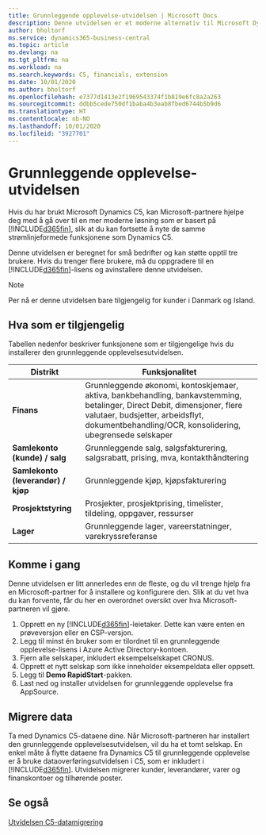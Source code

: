 ```yaml
---
title: Grunnleggende opplevelse-utvidelsen | Microsoft Docs
description: Denne utvidelsen er et moderne alternativ til Microsoft Dynamics C5.
author: bholtorf
ms.service: dynamics365-business-central
ms.topic: article
ms.devlang: na
ms.tgt_pltfrm: na
ms.workload: na
ms.search.keywords: C5, financials, extension
ms.date: 10/01/2020
ms.author: bholtorf
ms.openlocfilehash: e7377d1413e2f1969543374f1b819e6fc8a2a263
ms.sourcegitcommit: ddbb5cede750df1baba4b3eab8fbed6744b5b9d6
ms.translationtype: HT
ms.contentlocale: nb-NO
ms.lasthandoff: 10/01/2020
ms.locfileid: "3927701"
---
```

# <a name="the-basic-experience-extension"></a>Grunnleggende opplevelse-utvidelsen
Hvis du har brukt Microsoft Dynamics C5, kan Microsoft-partnere hjelpe deg med å gå over til en mer moderne løsning som er basert på [!INCLUDE[d365fin](includes/d365fin_md.md)], slik at du kan fortsette å nyte de samme strømlinjeformede funksjonene som Dynamics C5.

Denne utvidelsen er beregnet for små bedrifter og kan støtte opptil tre brukere. Hvis du trenger flere brukere, må du oppgradere til en [!INCLUDE[d365fin](includes/d365fin_md.md)]-lisens og avinstallere denne utvidelsen.

> [!NOTE]
> Per nå er denne utvidelsen bare tilgjengelig for kunder i Danmark og Island. 

## <a name="whats-available"></a>Hva som er tilgjengelig
Tabellen nedenfor beskriver funksjonene som er tilgjengelige hvis du installerer den grunnleggende opplevelsesutvidelsen.

|Distrikt  |Funksjonalitet  |
|---------|---------|
|**Finans** |Grunnleggende økonomi, kontoskjemaer, aktiva, bankbehandling, bankavstemming, betalinger, Direct Debit, dimensjoner, flere valutaer, budsjetter, arbeidsflyt, dokumentbehandling/OCR, konsolidering, ubegrensede selskaper|
|**Samlekonto (kunde) / salg** |Grunnleggende salg, salgsfakturering, salgsrabatt, prising, mva, kontakthåndtering |
|**Samlekonto (leverandør) / kjøp** |Grunnleggende kjøp, kjøpsfakturering |
|**Prosjektstyring** |Prosjekter, prosjektprising, timelister, tildeling, oppgaver, ressurser |
|**Lager** |Grunnleggende lager, vareerstatninger, varekryssreferanse |

## <a name="getting-started"></a>Komme i gang
Denne utvidelsen er litt annerledes enn de fleste, og du vil trenge hjelp fra en Microsoft-partner for å installere og konfigurere den. Slik at du vet hva du kan forvente, får du her en overordnet oversikt over hva Microsoft-partneren vil gjøre.

1. Opprett en ny [!INCLUDE[d365fin](includes/d365fin_md.md)]-leietaker. Dette kan være enten en prøveversjon eller en CSP-versjon.
2. Legg til minst én bruker som er tilordnet til en grunnleggende opplevelse-lisens i Azure Active Directory-kontoen.
3. Fjern alle selskaper, inkludert eksempelselskapet CRONUS.
4. Opprett et nytt selskap som ikke inneholder eksempeldata eller oppsett.
5. Legg til **Demo RapidStart**-pakken. <!--what does the pockage contain?-->
6. Last ned og installer utvidelsen for grunnleggende opplevelse fra AppSource.

## <a name="migrating-data"></a>Migrere data
Ta med Dynamics C5-dataene dine. Når Microsoft-partneren har installert den grunnleggende opplevelsesutvidelsen, vil du ha et tomt selskap. En enkel måte å flytte dataene fra Dynamics C5 til grunnleggende opplevelse er å bruke dataoverføringsutvidelsen i C5, som er inkludert i [!INCLUDE[d365fin](includes/d365fin_md.md)]. Utvidelsen migrerer kunder, leverandører, varer og finanskontoer og tilhørende poster.

## <a name="see-also"></a>Se også
[Utvidelsen C5-datamigrering](ui-extensions-c5-data-migration.md)